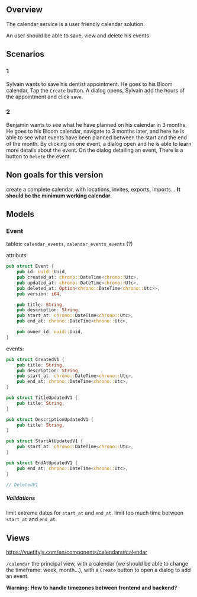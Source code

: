 ## Overview

The calendar service is a user friendly calendar solution.

An user should be able to save, view and delete his events


## Scenarios


### 1

Sylvain wants to save his dentist appointment. He goes to his Bloom calendar, Tap the `Create` button. A dialog opens, Sylvain add the hours of the appointment and click `save`.


### 2

Benjamin wants to see what he have planned on his calendar in 3 months. He goes to his Bloom calendar, navigate to 3 months later, and here he is able to see what events have been planned between the start and the end of the month. By clicking on one event, a dialog open and he is able to learn more details about the event.
On the dialog detailing an event, There is a button to `Delete` the event.

## Non goals for this version

create a complete calendar, with locations, invites, exports, imports... **It should be the minimum working calendar**.

## Models

### Event

tables: `calendar_events`, `calendar_events_events` (?)

attributs:
```rust
pub struct Event {
    pub id: uuid::Uuid,
    pub created_at: chrono::DateTime<chrono::Utc>,
    pub updated_at: chrono::DateTime<chrono::Utc>,
    pub deleted_at: Option<chrono::DateTime<chrono::Utc>>,
    pub version: i64,

    pub title: String,
    pub description: String,
    pub start_at: chrono::DateTime<chrono::Utc>,
    pub end_at: chrono::DateTime<chrono::Utc>,

    pub owner_id: uuid::Uuid,
}
```

events:
```rust
pub struct CreatedV1 {
    pub title: String,
    pub description: String,
    pub start_at: chrono::DateTime<chrono::Utc>,
    pub end_at: chrono::DateTime<chrono::Utc>,
}

pub struct TitleUpdatedV1 {
    pub title: String,
}

pub struct DescriptionUpdatedV1 {
    pub title: String,
}

pub struct StartAtUpdatedV1 {
    pub start_at: chrono::DateTime<chrono::Utc>,
}

pub struct EndAtUpdatedV1 {
    pub end_at: chrono::DateTime<chrono::Utc>,
}

// DeletedV1
```



##### Validations

limit extreme dates for `start_at` and `end_at`.
limit too much time between `start_at` and `end_at`.

## Views

https://vuetifyjs.com/en/components/calendars#calendar

`/calendar` the principal view, with a calendar (we should be able to change the timeframe: week, month...), with a `Create` button to open a dialog to add an event.




**Warning: How to handle timezones between frontend and backend?**
